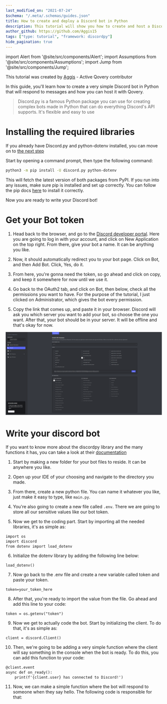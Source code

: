 ```yaml
---
last_modified_on: "2021-07-24"
$schema: "/.meta/.schemas/guides.json"
title: How to create and deploy a Discord bot in Python
description: This tutorial will show you how to create and host a Discord bot made with Python.
author_github: https://github.com/Aggis15
tags: ["type: tutorial", "framework: discordpy"]
hide_pagination: true
---
```

import Alert from '@site/src/components/Alert';
import Assumptions from '@site/src/components/Assumptions';
import Jump from '@site/src/components/Jump';

<Alert type="success">

This tutorial was created by [Aggis](https://github.com/Aggis15) - Active Qovery contributor

</Alert>

In this guide, you'll learn how to create a very simple Discord bot in Python that will respond to messages and how you can host it with Qovery.

> Discord.py is a famous Python package you can use for creating complex bots made in Python that can do everything Discord's API supports. It's flexible and easy to use

# Installing the required libraries

<Alert type="info">
    
If you already have Discord.py and python-dotenv installed, you can move on to [the next step](#write-your-discord-bot)

</Alert>
    
Start by opening a command prompt, then type the following command:
    
```bash
python3 -m pip install -U discord.py python-dotenv
```

This will fetch the latest version of both packages from PyPI. If you run into any issues, make sure pip is installed and set up correctly. You can follow the pip docs [here](https://pip.pypa.io/en/stable/installing/) to install it correctly.

Now you are ready to write your Discord bot! 

# Get your Bot token

1. Head back to the browser, and go to the [Discord developer portal](https://www.discord.com/developers). Here you are going to log in with your account, and click on New Application on the top right. From there, give your bot a name. It can be anything you like.

2. Now, it should automatically redirect you to your bot page. Click on Bot, and then Add Bot. Click, Yes, do it.

3. From here, you're gonna need the token, so go ahead and click on copy, and keep it somewhere for now until we use it.

4. Go back to the OAuth2 tab, and click on Bot, then below, check all the permissions you want to have. For the purpose of the tutorial, I just clicked on Administrator, which gives the bot every permission.

5. Copy the link that comes up, and paste it in your browser. Discord will ask you which server you want to add your bot, so choose the one you want. After that, your bot should be in your server. It will be offline and that's okay for now.

<p align="center">
        <img src="/img/discordpy-tutorial.png" alt="Discord Portal" /> 
</p>

# Write your discord bot

<Alert type="info">

If you want to know more about the discordpy library and the many functions it has, you can take a look at their [documentation](https://discordpy.readthedocs.io/en/stable/)

</Alert>

1. Start by making a new folder for your bot files to reside. It can be anywhere you like. 

2. Open up your IDE of your choosing and navigate to the directory you made.

3. From there, create a new python file. You can name it whatever you like, just make it easy to type, like `main.py`. 

4. You're also going to create a new file called `.env`. There we are going to store all our sensitive values like our bot token.

5. Now we get to the coding part. Start by importing all the needed libraries, it's as simple as: 

```
import os
import discord
from dotenv import load_dotenv
```

6. Initialize the dotenv library by adding the following line below:

```
load_dotenv()
```

7. Now go back to the .env file and create a new variable called token and paste your token.

```
token=your_token_here
```

8. After that, you're ready to import the value from the file. Go ahead and add this line to your code:

```
token = os.getenv("token")
```

9. Now we get to actually code the bot. Start by initializing the client. To do that, it's as simple as:

```
client = discord.Client()
```

10. Then, we're going to be adding a very simple function where the client will say something in the console when the bot is ready. To do this, you can add this function to your code:

```
@client.event
async def on_ready():
    print(f'{client.user} has connected to Discord!')
```

11. Now, we can make a simple function where the bot will respond to someone when they say hello. The following code is responsible for that:



